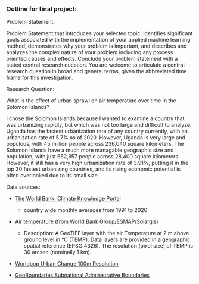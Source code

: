 ### Outline for final project:

Problem Statement:

Problem Statement that introduces your selected topic, identifies significant goals associated with the implementation of your applied machine learning method, demonstrates why your problem is important, and describes and analyzes the complex nature of your problem including any process oriented causes and effects. Conclude your problem statement with a stated central research question. You are welcome to articulate a central research question in broad and general terms, given the abbreviated time frame for this investigation.

Research Question:

What is the effect of urban sprawl on air temperature over time in the Solomon Islands?

I chose the Solomon Islands because I wanted to examine a country that was urbanizing rapidly, but which was not too large and difficult to analyze. Uganda has the fastest urbanization rate of any country currently, with an urbanization rate of 5.7% as of 2020. However, Uganda is very large and populous, with 45 million people across 236,040 square kilometers. The Solomon Islands have a much more managable geographic size and population, with just 652,857 people across 28,400 square kilometers. However, it still has a very high urbanization rate of 3.91%, putting it in the top 30 fastest urbanizing countries, and its rising economic potential is often overlooked due to its small size. 

Data sources:

- [The World Bank: Climate Knowledge Portal](https://climateknowledgeportal.worldbank.org/download-data)
    - country wide monthly averages from 1991 to 2020

- [Air temperature (from World Bank Group/ESMAP/Solargis)](https://www.kaggle.com/cathetorres/geospatial-environmental-and-socioeconomic-data)
    - Description: A GeoTIFF layer with the air Temperature at 2 m above ground level in °C (TEMP). Data layers are provided in a geographic spatial reference (EPSG:4326). The resolution (pixel size) of TEMP is 30 arcsec (nominally 1 km). 

- [Worldpop Urban Change 100m Resolution](https://www.worldpop.org/geodata/summary?id=1240)
- [GeoBoundaries Subnational Administrative Boundaries](https://www.geoboundaries.org/data/geoBoundaries-3_0_0/SLB/)
